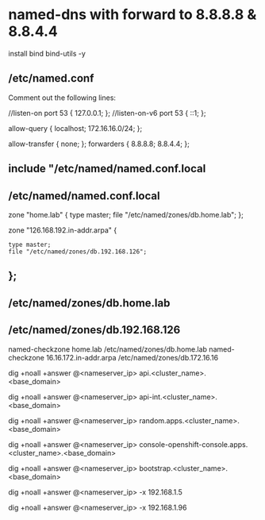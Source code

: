 # named-dns with forward to 8.8.8.8 & 8.8.4.4

install bind bind-utils -y

/etc/named.conf
--------------------------------------------
Comment out the following lines:

//listen-on port 53 { 127.0.0.1; };
//listen-on-v6 port 53 { ::1; };

allow-query     { localhost; 172.16.16.0/24; };

 allow-transfer { none; };
    forwarders {
                8.8.8.8;
                8.8.4.4;
        };

include "/etc/named/named.conf.local
-----------------------------------------
/etc/named/named.conf.local
----------------------------------------
zone "home.lab" {
    type master;
    file "/etc/named/zones/db.home.lab";
  };

zone "126.168.192.in-addr.arpa" {

    type master;
    file "/etc/named/zones/db.192.168.126";
};
-------------------------------------------
/etc/named/zones/db.home.lab 
------------------------------------------
/etc/named/zones/db.192.168.126 
----------------------------------------
named-checkzone home.lab /etc/named/zones/db.home.lab
named-checkzone 16.16.172.in-addr.arpa  /etc/named/zones/db.172.16.16



dig +noall +answer @<nameserver_ip> api.<cluster_name>.<base_domain> 

dig +noall +answer @<nameserver_ip> api-int.<cluster_name>.<base_domain>

dig +noall +answer @<nameserver_ip> random.apps.<cluster_name>.<base_domain>

dig +noall +answer @<nameserver_ip> console-openshift-console.apps.<cluster_name>.<base_domain>

dig +noall +answer @<nameserver_ip> bootstrap.<cluster_name>.<base_domain>

dig +noall +answer @<nameserver_ip> -x 192.168.1.5

dig +noall +answer @<nameserver_ip> -x 192.168.1.96
